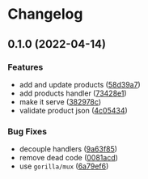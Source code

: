 # Changelog

## 0.1.0 (2022-04-14)


### Features

* add and update products ([58d39a7](https://www.github.com/brokeyourbike/nickroservices/commit/58d39a722d19d306af30da0bf2de8decf5ac39ff))
* add products handler ([73428e1](https://www.github.com/brokeyourbike/nickroservices/commit/73428e1b84d93dae6164c086b7d2a263290cd1eb))
* make it serve ([382978c](https://www.github.com/brokeyourbike/nickroservices/commit/382978c323550e9d76fa2c91ce84eeb5616d368d))
* validate product json ([4c05434](https://www.github.com/brokeyourbike/nickroservices/commit/4c054342dc0093d9d1a87b43fbc1da659211fa8c))


### Bug Fixes

* decouple handlers ([9a63f85](https://www.github.com/brokeyourbike/nickroservices/commit/9a63f85dff10b2513251537d35654fdfb2baec2f))
* remove dead code ([0081acd](https://www.github.com/brokeyourbike/nickroservices/commit/0081acd13ee354322067ccf1f50b98f06368c15f))
* use `gorilla/mux` ([6a79ef6](https://www.github.com/brokeyourbike/nickroservices/commit/6a79ef686a2d39d04e9ff8acb313b0e667640e33))
